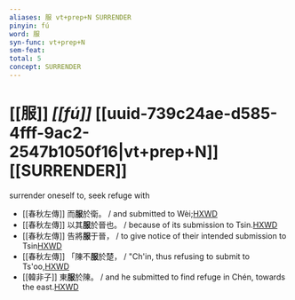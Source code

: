 ```yaml
---
aliases: 服 vt+prep+N SURRENDER
pinyin: fú
word: 服
syn-func: vt+prep+N
sem-feat: 
total: 5
concept: SURRENDER 
---
```

# [[服]] *[[fú]]*  [[uuid-739c24ae-d585-4fff-9ac2-2547b1050f16|vt+prep+N]] [[SURRENDER]]
surrender oneself to, seek refuge with
 - [[春秋左傳]] 而**服**於衛。 / and submitted to Wèi;[HXWD](https://hxwd.org/textview.html?location=KR1e0001_tls_005-316a.3)
 - [[春秋左傳]] 以其**服**於晉也。 / because of its submission to Tsin.[HXWD](https://hxwd.org/textview.html?location=KR1e0001_tls_006-188a.1)
 - [[春秋左傳]] 告將**服**于晉， / to give notice of their intended submission to Tsin[HXWD](https://hxwd.org/textview.html?location=KR1e0001_tls_009-264a.6)
 - [[春秋左傳]] 「陳不**服**於楚， / "Ch'in, thus refusing to submit to Ts'oo,[HXWD](https://hxwd.org/textview.html?location=KR1e0001_tls_009-74a.9)
 - [[韓非子]] 東**服**於陳。 / and he submitted to find refuge in Chén, towards the east.[HXWD](https://hxwd.org/textview.html?location=KR3c0005_tls_001-15a.9)